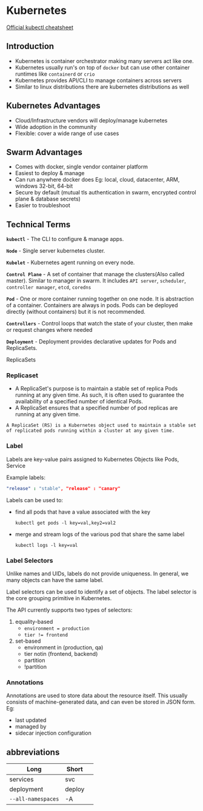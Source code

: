 # Kubernetes

[Official kubectl  cheatsheet ](https://kubernetes.io/docs/reference/kubectl/cheatsheet/)

## Introduction

* Kubernetes is container orchestrator making many servers act like one.
* Kubernetes usually run's on top of `docker` but can use other container runtimes like `containerd` or `crio`
* Kubernetes provides API/CLI to manage containers across servers
* Similar to linux distributions there are kubernetes distributions as well

## Kubernetes Advantages

* Cloud/Infrastructure vendors will deploy/manage kubernetes
* Wide adoption in the community
* Flexible: cover a wide range of use cases

## &#x20;Swarm Advantages

* Comes with docker, single vendor container platform
* Easiest to deploy & manage
* Can run anywhere docker does Eg: local, cloud, datacenter, ARM, windows 32-bit, 64-bit
* Secure by default (mutual tls authentication in swarm, encrypted control plane & database secrets)
* Easier to troubleshoot

## Technical Terms

**`kubectl`** - The CLI to configure & manage apps.

**`Node`** - Single server kubernetes cluster.

**`Kubelet`** - Kubernetes agent running on every node.

**`Control Plane`** - A set of container that manage the clusters(Also called master). Similar to manager in swarm. It includes `API server`, `scheduler`, `controller manager`, `etcd`, `coredns`

**`Pod`** - One or more container running together on one node. It is abstraction of a container. Containers are always in pods. Pods can be deployed directly (without containers) but it is not recommended.

**`Controllers`** - Control loops that watch the state of your cluster, then make or request changes where needed

**`Deployment`** -  Deployment provides declarative updates for Pods and ReplicaSets.

ReplicaSets&#x20;

### Replicaset

* A ReplicaSet's purpose is to maintain a stable set of replica Pods running at any given time. As such, it is often used to guarantee the availability of a specified number of identical Pods.
* A ReplicaSet ensures that a specified number of pod replicas are running at any given time.

`A ReplicaSet (RS) is a Kubernetes object used to maintain a stable set of replicated pods running within a cluster at any given time.`

### Label

Labels are key-value pairs assigned to Kubernetes Objects like Pods, Service

Example labels:

```yaml
"release" : "stable", "release" : "canary"
```

Labels can be used to:

*   find all pods that have a value associated with the key

    ```
    kubectl get pods -l key=val,key2=val2
    ```
*   merge and stream logs of the various pod that share the same label

    ```
    kubectl logs -l key=val
    ```

### Label Selectors

Unlike names and UIDs, labels do not provide uniqueness. In general, we many objects can have the same label.

Label selectors can be used to identify a set of objects. The label selector is the core grouping primitive in Kubernetes.

The API currently supports two types of selectors:

1. equality-based
   * `environment = production`
   * `tier != frontend`
2. set-based
   * environment in (production, qa)
   * tier notin (frontend, backend)
   * partition
   * !partition

### Annotations

Annotations are used to store data about the resource itself. This usually consists of machine-generated data, and can even be stored in JSON form. Eg:

* last updated&#x20;
* managed by&#x20;
* sidecar injection configuration

## abbreviations

<table><thead><tr><th>Long</th><th>Short</th><th data-hidden></th></tr></thead><tbody><tr><td>services</td><td>svc</td><td></td></tr><tr><td>deployment</td><td>deploy</td><td></td></tr><tr><td><code>--all-namespaces</code></td><td>-A</td><td></td></tr></tbody></table>

